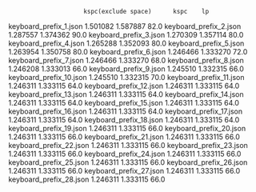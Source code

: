                          kspc(exclude space)      kspc    lp
keyboard_prefix_1.json              1.501082  1.587887  82.0
keyboard_prefix_2.json              1.287557  1.374362  90.0
keyboard_prefix_3.json              1.270309  1.357114  80.0
keyboard_prefix_4.json              1.265288  1.352093  80.0
keyboard_prefix_5.json              1.263954  1.350758  80.0
keyboard_prefix_6.json              1.246466  1.333270  72.0
keyboard_prefix_7.json              1.246466  1.333270  68.0
keyboard_prefix_8.json              1.246208  1.333013  66.0
keyboard_prefix_9.json              1.245510  1.332315  66.0
keyboard_prefix_10.json             1.245510  1.332315  70.0
keyboard_prefix_11.json             1.246311  1.333115  64.0
keyboard_prefix_12.json             1.246311  1.333115  64.0
keyboard_prefix_13.json             1.246311  1.333115  64.0
keyboard_prefix_14.json             1.246311  1.333115  64.0
keyboard_prefix_15.json             1.246311  1.333115  64.0
keyboard_prefix_16.json             1.246311  1.333115  64.0
keyboard_prefix_17.json             1.246311  1.333115  64.0
keyboard_prefix_18.json             1.246311  1.333115  64.0
keyboard_prefix_19.json             1.246311  1.333115  66.0
keyboard_prefix_20.json             1.246311  1.333115  66.0
keyboard_prefix_21.json             1.246311  1.333115  66.0
keyboard_prefix_22.json             1.246311  1.333115  66.0
keyboard_prefix_23.json             1.246311  1.333115  66.0
keyboard_prefix_24.json             1.246311  1.333115  66.0
keyboard_prefix_25.json             1.246311  1.333115  66.0
keyboard_prefix_26.json             1.246311  1.333115  66.0
keyboard_prefix_27.json             1.246311  1.333115  66.0
keyboard_prefix_28.json             1.246311  1.333115  66.0